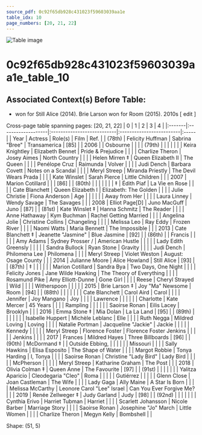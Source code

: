 ```yaml
---
source_pdf: 0c92f65db928c431023f59603039aa1e
table_idx: 10
page_numbers: [20, 21, 22]
---
```


![Table image](../images/0c92f65db928c431023f59603039aa1e_10.png)

# 0c92f65db928c431023f59603039aa1e_table_10
## Associated Context(s) Before Table:
- won for Still Alice (2014). Brie Larson won for Room (2015). 2010s ​[ edit ]

Cross-page table spanning pages: [20, 21, 22]
| 0      | 1                  | 2                          | 3                        | 4    |
|:-------|:-------------------|:---------------------------|:-------------------------|:-----|
| Year   | Actress            | Role(s)                    | Film                     | Ref. |
| (78th) | Felicity Huffman   | Sabrina "Bree"             | Transamerica             | [85] |
| 2006   |                    | Osbourne                   |                          |      |
| (79th) |                    |                            |                          |      |
|        | Keira Knightley    | Elizabeth Bennet           | Pride & Prejudice        |      |
|        | Charlize Theron    | Josey Aimes                | North Country            |      |
|        | Helen Mirren ‡     | Queen Elizabeth II         | The Queen                |      |
|        | Penélope Cruz      | Raimunda                   | Volver                   |      |
|        | Judi Dench         | Barbara Covett             | Notes on a Scandal       |      |
|        | Meryl Streep       | Miranda Priestly           | The Devil Wears Prada    |      |
|        | Kate Winslet       | Sarah Pierce               | Little Children          |      |
| 2007   | Marion Cotillard   |                            |                          | [86] |
| (80th) |                    |                            |                          |      |
|        | ‡                  | Édith Piaf                 | La Vie en Rose           |      |
|        | Cate Blanchett     | Queen Elizabeth I          | Elizabeth: The Golden    |      |
|        | Julie Christie     | Fiona Anderson             | Age                      |      |
|        |                    |                            | Away from Her            |      |
|        | Laura Linney       | Wendy Savage               | The Savages              |      |
| 2008   | Elliot Page[D]     | Juno MacGuff               | Juno                     | [87] |
| (81st) | Kate Winslet ‡     | Hanna Schmitz              | The Reader               |      |
|        | Anne Hathaway      | Kym Buchman                | Rachel Getting Married   |      |
|        | Angelina Jolie     | Christine Collins          | Changeling               |      |
|        | Melissa Leo        | Ray Eddy                   | Frozen River             |      |
|        | Naomi Watts        | Maria Bennett              | The Impossible           |      |
| 2013   | Cate Blanchett ‡   | Jeanette "Jasmine"         | Blue Jasmine             | [92] |
| (86th) |                    | Francis                    |                          |      |
|        | Amy Adams          | Sydney Prosser /           | American Hustle          |      |
|        |                    | Lady Edith Greensly        |                          |      |
|        | Sandra Bullock     | Ryan Stone                 | Gravity                  |      |
|        | Judi Dench         | Philomena Lee              | Philomena                |      |
|        | Meryl Streep       | Violet Weston              | August: Osage County     |      |
| 2014   | Julianne Moore     | Alice Howland              | Still Alice              | [93] |
| (87th) | ‡                  |                            |                          |      |
|        | Marion Cotillard   | Sandra Bya                 | Two Days, One Night      |      |
|        | Felicity Jones     | Jane Wilde Hawking         | The Theory of Everything |      |
|        | Rosamund Pike      | Amy Elliott-Dunne          | Gone Girl                |      |
|        | Reese              | Cheryl Strayed             | Wild                     |      |
|        | Witherspoon        |                            |                          |      |
| 2015   | Brie Larson ‡      | Joy "Ma" Newsome           | Room                     | [94] |
| (88th) |                    |                            |                          |      |
|        | Cate Blanchett     | Carol Aird                 | Carol                    |      |
|        | Jennifer           | Joy Mangano                | Joy                      |      |
|        | Lawrence           |                            |                          |      |
|        | Charlotte          | Kate Mercer                | 45 Years                 |      |
|        | Rampling           |                            |                          |      |
|        | Saoirse Ronan      | Eilis Lacey                | Brooklyn                 |      |
| 2016   | Emma Stone ‡       | Mia Dolan                  | La La Land               | [95] |
| (89th) |                    |                            |                          |      |
|        | Isabelle Huppert   | Michèle Leblanc            | Elle                     |      |
|        | Ruth Negga         | Mildred Loving             | Loving                   |      |
|        | Natalie Portman    | Jacqueline "Jackie"        | Jackie                   |      |
|        |                    | Kennedy                    |                          |      |
|        | Meryl Streep       | Florence Foster            | Florence Foster Jenkins  |      |
|        |                    | Jenkins                    |                          |      |
| 2017   | Frances            | Mildred Hayes              | Three Billboards         | [96] |
| (90th) | McDormand ‡        |                            | Outside Ebbing,          |      |
|        |                    |                            | Missouri                 |      |
|        | Sally Hawkins      | Elisa Esposito             | The Shape of Water       |      |
|        | Margot Robbie      | Tonya Harding              | I, Tonya                 |      |
|        | Saoirse Ronan      | Christine "Lady Bird"      | Lady Bird                |      |
|        |                    | McPherson                  |                          |      |
|        | Meryl Streep       | Katharine Graham           | The Post                 |      |
| 2018   | Olivia Colman ‡    | Queen Anne                 | The Favourite            | [97] |
| (91st) |                    |                            |                          |      |
|        | Yalitza Aparicio   | Cleodegaria "Cleo"         | Roma                     |      |
|        |                    | Gutiérrez                  |                          |      |
|        | Glenn Close        | Joan Castleman             | The Wife                 |      |
|        | Lady Gaga          | Ally Maine                 | A Star Is Born           |      |
|        | Melissa McCarthy   | Leonore Carol "Lee" Israel | Can You Ever Forgive Me? |      |
| 2019   | Renée Zellweger ‡  | Judy Garland               | Judy                     | [98] |
| (92nd) |                    |                            |                          |      |
|        | Cynthia Erivo      | Harriet Tubman             | Harriet                  |      |
|        | Scarlett Johansson | Nicole Barber              | Marriage Story           |      |
|        | Saoirse Ronan      | Josephine "Jo" March       | Little Women             |      |
|        | Charlize Theron    | Megyn Kelly                | Bombshell                |      |

Shape: (51, 5)

